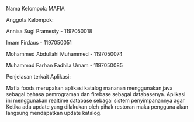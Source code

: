 Nama Kelompok: MAFIA

Anggota Kelompok:

Annisa Sugi Pramesty - 1197050018

Imam Firdaus - 1197050051

Mohammed Abdullahi Muhammed - 1197050074

Muhammad Farhan Fadhila Umam - 1197050085

Penjelasan terkait Aplikasi:

Mafia foods merupakan aplikasi katalog mananan menggunakan java sebagai bahasa pemrograman dan firebase sebagai databasenya. Aplikasi ini menggunakan realtime database sebagai sistem penyimpanannya agar Ketika ada update yang dilakukan oleh pihak restoran maka pengguna akan langsung mendapatkan update katalog.
